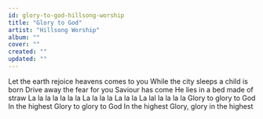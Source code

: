 ```yaml
---
id: glory-to-god-hillsong-worship
title: "Glory to God"
artist: "Hillsong Worship"
album: ""
cover: ""
created: ""
updated: ""
---
```


Let the earth rejoice heavens comes to you
While the city sleeps a child is born
Drive away the fear for you Saviour has come
He lies in a bed made of straw
La la la la la la la
La la la la
La la la
La lal la la la la
Glory to glory to God
In the highest
Glory to glory to God
In the highest
Glory, glory in the highest